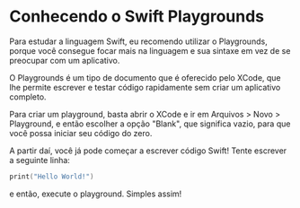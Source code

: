 # Conhecendo o Swift Playgrounds

Para estudar a linguagem Swift, eu recomendo utilizar o Playgrounds, porque você consegue focar mais na linguagem e sua sintaxe em vez de se preocupar com um aplicativo. 

O Playgrounds é um tipo de documento que é oferecido pelo XCode, que lhe permite
escrever e testar código rapidamente sem criar um aplicativo completo.

Para criar um playground, basta abrir o XCode e ir em Arquivos > Novo > Playground, e então escolher a opção "Blank", que significa vazio, para que você possa iniciar seu código do zero.

A partir daí, você já pode começar a escrever código Swift! Tente escrever a seguinte linha:

```swift
print("Hello World!")
```
 e então, execute o playground. Simples assim!

